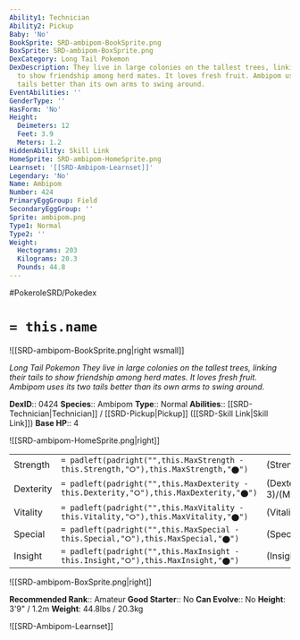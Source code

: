 ```yaml
---
Ability1: Technician
Ability2: Pickup
Baby: 'No'
BookSprite: SRD-ambipom-BookSprite.png
BoxSprite: SRD-ambipom-BoxSprite.png
DexCategory: Long Tail Pokemon
DexDescription: They live in large colonies on the tallest trees, linking their tails
  to show friendship among herd mates. It loves fresh fruit. Ambipom uses its two
  tails better than its own arms to swing around.
EventAbilities: ''
GenderType: ''
HasForm: 'No'
Height:
  Deimeters: 12
  Feet: 3.9
  Meters: 1.2
HiddenAbility: Skill Link
HomeSprite: SRD-ambipom-HomeSprite.png
Learnset: '[[SRD-Ambipom-Learnset]]'
Legendary: 'No'
Name: Ambipom
Number: 424
PrimaryEggGroup: Field
SecondaryEggGroup: ''
Sprite: ambipom.png
Type1: Normal
Type2: ''
Weight:
  Hectograms: 203
  Kilograms: 20.3
  Pounds: 44.8
---
```


#PokeroleSRD/Pokedex

# `= this.name`

![[SRD-ambipom-BookSprite.png|right wsmall]]

*Long Tail Pokemon*
*They live in large colonies on the tallest trees, linking their tails to show friendship among herd mates. It loves fresh fruit. Ambipom uses its two tails better than its own arms to swing around.*

**DexID**:: 0424
**Species**:: Ambipom
**Type**:: Normal
**Abilities**:: [[SRD-Technician|Technician]] / [[SRD-Pickup|Pickup]] ([[SRD-Skill Link|Skill Link]])
**Base HP**:: 4

![[SRD-ambipom-HomeSprite.png|right]]

|           |                                                                                        |                                          |
| --------- | -------------------------------------------------------------------------------------- | ---------------------------------------- |
| Strength  | `= padleft(padright("",this.MaxStrength - this.Strength,"⭘"),this.MaxStrength,"⬤")`    | (Strength::3)/(MaxStrength::6)   |
| Dexterity | `= padleft(padright("",this.MaxDexterity - this.Dexterity,"⭘"),this.MaxDexterity,"⬤")` | (Dexterity:: 3)/(MaxDexterity::6) |
| Vitality  | `= padleft(padright("",this.MaxVitality - this.Vitality,"⭘"),this.MaxVitality,"⬤")`    | (Vitality::2)/(MaxVitality::4)   |
| Special   | `= padleft(padright("",this.MaxSpecial - this.Special,"⭘"),this.MaxSpecial,"⬤")`       | (Special::2)/(MaxSpecial::4)     |
| Insight   | `= padleft(padright("",this.MaxInsight - this.Insight,"⭘"),this.MaxInsight,"⬤")`       | (Insight::2)/(MaxInsight::4)     |

![[SRD-ambipom-BoxSprite.png|right]]

**Recommended Rank**:: Amateur
**Good Starter**:: No
**Can Evolve**:: No
**Height**: 3'9" / 1.2m
**Weight**: 44.8lbs / 20.3kg

![[SRD-Ambipom-Learnset]]